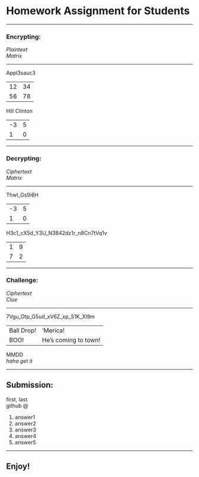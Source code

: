 # Homework Assignment for Students

---
### Encrypting:
<i>Plaintext<br>
Matrix</i>

---
Appl3sauc3
<table>
  <tr>
    <td>12</td>
    <td>34</td>
  </tr>
  <tr>
    <td>56</td>
    <td>78</td>
  </tr>
</table>

Hill Clinton
<table>
  <tr>
    <td>-3</td>
    <td>5</td>
  </tr>
  <tr>
    <td>1</td>
    <td>0</td>
  </tr>
</table>

---
### Decrypting:
<i>Ciphertext<br>
Matrix</i>

---
Thwl_Gs9i6H
<table>
  <tr>
    <td>-3</td>
    <td>5</td>
  </tr>
  <tr>
    <td>1</td>
    <td>0</td>
  </tr>
</table>

H3c1_cX5d_Y3U_N3842dz1r_n8Cn7tVq1v
<table>
  <tr>
    <td>1</td>
    <td>9</td>
  </tr>
  <tr>
    <td>7</td>
    <td>2</td>
  </tr>
</table>

---
### Challenge:
<i>Ciphertext<br>
Clue</i>

---
7Vgu_Otp_G5ud_xV6Z_xp_S1K_XI9m
<table>
  <tr>
    <td>Ball Drop!</td>
    <td>‘Merica!</td>
  </tr>
  <tr>
    <td>BOO!</td>
    <td>He’s coming to town!</td>
  </tr>
</table>
MMDD <br>
<i>haha get it</i>

---
## Submission:
first, last<br>
github @<br>

1) answer1
2) answer2
3) answer3
4) answer4
5) answer5

---
## Enjoy!
